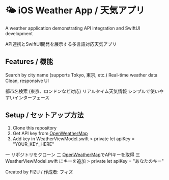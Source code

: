 # 🌤️ iOS Weather App / 天気アプリ

A weather application demonstrating API integration and SwiftUI development

API連携とSwiftUI開発を展示する多言語対応天気アプリ

## Features / 機能

Search by city name (supports Tokyo, 東京, etc.) Real-time weather data Clean, responsive UI

都市名検索 (東京、ロンドンなど対応) リアルタイム天気情報 シンプルで使いやすいインターフェース

## Setup / セットアップ方法

1. Clone this repository
2. Get API key from [OpenWeatherMap](https://openweathermap.org/api)
3. Add key in WeatherViewModel.swift > private let apiKey = "YOUR_KEY_HERE"

一 リポジトリをクローン
二 [OpenWeatherMap](https://openweathermap.org/api)でAPIキーを取得
三 WeatherViewModel.swift にキーを追加 > private let apiKey = "あなたのキー"


Created by FIZU / 作成者: フィズ
